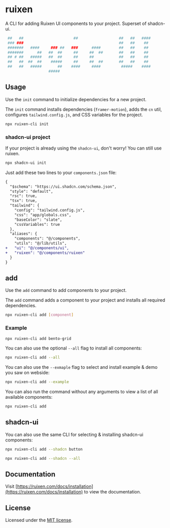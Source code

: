 # ruixen

A CLI for adding Ruixen UI components to your project. Superset of shadcn-ui.

```bash
 ##   ##                      ##                  ##   ##   ####
 ### ###                                          ##   ##    ##
 #######   ####     ### ##   ###      ####        ##   ##    ##
 #######      ##   ##  ##     ##     ##  ##       ##   ##    ##
 ## # ##   #####   ##  ##     ##     ##           ##   ##    ##
 ##   ##  ##  ##    #####     ##     ##  ##       ##   ##    ##
 ##   ##   #####       ##    ####     ####         #####    ####
                   #####
```

## Usage

Use the `init` command to initialize dependencies for a new project.

The `init` command installs dependencies (`framer-motion`), adds the `cn` util, configures `tailwind.config.js`, and CSS variables for the project.

```bash
npx ruixen-cli init
```

### shadcn-ui project

If your project is already using the `shadcn-ui`, don't worry! You can still use ruixen.

```bash
npx shadcn-ui init
```

Just add these two lines to your `components.json` file:

```diff
{
  "$schema": "https://ui.shadcn.com/schema.json",
  "style": "default",
  "rsc": true,
  "tsx": true,
  "tailwind": {
    "config": "tailwind.config.js",
    "css": "app/globals.css",
    "baseColor": "slate",
    "cssVariables": true
  },
  "aliases": {
    "components": "@/components",
    "utils": "@/lib/utils",
+   "ui": "@/components/ui",
+   "ruixen": "@/components/ruixen"
  }
}
```

## add

Use the `add` command to add components to your project.

The `add` command adds a component to your project and installs all required dependencies.

```bash
npx ruixen-cli add [component]
```

### Example

```bash
npx ruixen-cli add bento-grid
```

You can also use the optional `--all` flag to install all components:

```bash
npx ruixen-cli add --all
```

You can also use the `--exmaple` flag to select and install example & demo you saw on webside:

```bash
npx ruixen-cli add --example
```

You can also run the command without any arguments to view a list of all available components:

```bash
npx ruixen-cli add
```

## shadcn-ui

You can also use the same CLI for selecting & installing shadcn-ui components:

```bash
npx ruixen-cli add --shadcn button
```

```bash
npx ruixen-cli add --shadcn --all
```

## Documentation

Visit [https://ruixen.com/docs/installation](https://ruixen.com/docs/installation) to view the documentation.

## License

Licensed under the [MIT license](https://github.com/ruixenui/ruixen/blob/main/LICENSE.md).
